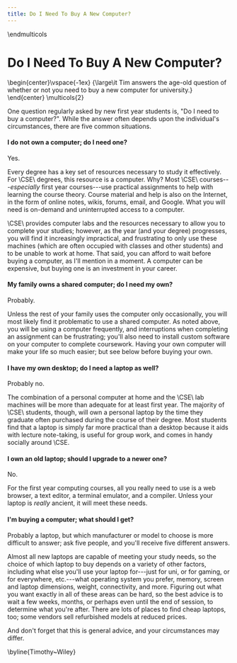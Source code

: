 ```yaml
---
title: Do I Need To Buy A New Computer?
---
```


\endmulticols

Do I Need To Buy A New Computer?
================================

\begin{center}\vspace{-1ex}
{\large\it Tim answers the age-old question of whether or not you need
	to buy a new computer for university.}
\end{center}
\multicols{2}

One question regularly asked by new first year students is, "Do I need to buy a computer?".  While the answer often depends upon the individual's circumstances, there are five common situations.

#### I do not own a computer; do I need one? ####

Yes.

Every degree has a key set of resources necessary to study it effectively. For \CSE\ degrees, this resource is a computer.  Why?  Most \CSE\ courses---_especially_ first year courses---use practical assignments to help with learning the course theory.  Course material and help is also on the Internet, in the form of online notes, wikis, forums, email, and Google.  What you will need is on-demand and uninterrupted access to a computer.

\CSE\ provides computer labs and the resources necessary to allow you to complete your studies; however, as the year (and your degree) progresses, you will find it increasingly impractical, and frustrating to only use these machines (which are often occupied with classes and other students) and to be unable to work at home.  That said, you can afford to wait before buying a computer, as I'll mention in a moment.  A computer can be expensive, but buying one is an investment in your career.

#### My family owns a shared computer; do I need my own? ####

Probably.

Unless the rest of your family uses the computer only occasionally, you will most likely find it problematic to use a shared computer.  As noted above, you will be using a computer frequently, and interruptions when completing an assignment can be frustrating; you'll also need to install custom software on your computer to complete coursework.  Having your own computer will make your life so much easier; but see below before buying your own.

#### I have my own desktop; do I need a laptop as well? ####

Probably no.

The combination of a personal computer at home and the \CSE\ lab machines will be more than adequate for at least first year.  The majority of \CSE\ students, though, will own a personal laptop by the time they graduate often purchased during the course of their degree.  Most students find that a laptop is simply far more practical than a desktop because it aids with lecture note-taking, is useful for group work, and comes in handy socially around \CSE.

#### I own an old laptop; should I upgrade to a newer one? ####

No.

For the first year computing courses, all you really need to use is a web browser, a text editor, a terminal emulator, and a compiler.  Unless your laptop is _really_ ancient, it will meet these needs.

#### I'm buying a computer; what should I get? ####

Probably a laptop, but which manufacturer or model to choose is more difficult to answer; ask five people, and you'll receive five different answers.

Almost all new laptops are capable of meeting your study needs, so the choice of which laptop to buy depends on a variety of other factors, including what else you'll use your laptop for---just for uni, or for gaming, or for everywhere, etc.---what operating system you prefer, memory, screen and laptop dimensions, weight, connectivity, and more.  Figuring out what you want exactly in all of these areas can be hard, so the best advice is to wait a few weeks, months, or perhaps even until the end of session, to determine what you're after.  There are lots of places to find cheap laptops, too; some vendors sell refurbished models at reduced prices.

And don't forget that this is general advice, and your circumstances may differ.

\byline{Timothy~Wiley}
